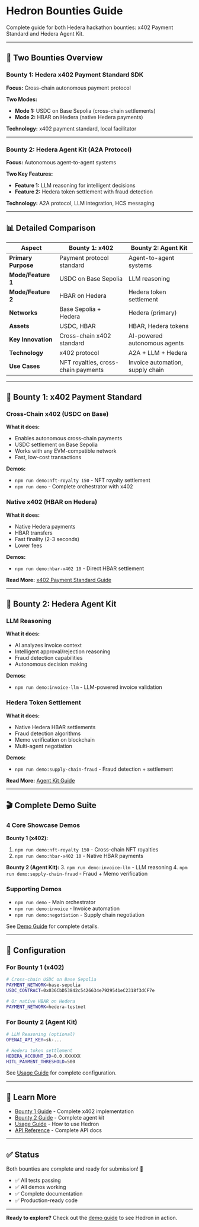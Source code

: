 # Hedron Bounties Guide

Complete guide for both Hedera hackathon bounties: x402 Payment Standard and Hedera Agent Kit.

---

## 🎯 Two Bounties Overview

### Bounty 1: Hedera x402 Payment Standard SDK

**Focus:** Cross-chain autonomous payment protocol

**Two Modes:**

- **Mode 1:** USDC on Base Sepolia (cross-chain settlements)
- **Mode 2:** HBAR on Hedera (native Hedera payments)

**Technology:** x402 payment standard, local facilitator

---

### Bounty 2: Hedera Agent Kit (A2A Protocol)

**Focus:** Autonomous agent-to-agent systems

**Two Key Features:**

- **Feature 1:** LLM reasoning for intelligent decisions
- **Feature 2:** Hedera token settlement with fraud detection

**Technology:** A2A protocol, LLM integration, HCS messaging

---

## 📊 Detailed Comparison

| Aspect              | Bounty 1: x402                      | Bounty 2: Agent Kit              |
| ------------------- | ----------------------------------- | -------------------------------- |
| **Primary Purpose** | Payment protocol standard           | Agent-to-agent systems           |
| **Mode/Feature 1**  | USDC on Base Sepolia                | LLM reasoning                    |
| **Mode/Feature 2**  | HBAR on Hedera                      | Hedera token settlement          |
| **Networks**        | Base Sepolia + Hedera               | Hedera (primary)                 |
| **Assets**          | USDC, HBAR                          | HBAR, Hedera tokens              |
| **Key Innovation**  | Cross-chain x402 standard           | AI-powered autonomous agents     |
| **Technology**      | x402 protocol                       | A2A + LLM + Hedera               |
| **Use Cases**       | NFT royalties, cross-chain payments | Invoice automation, supply chain |

---

## 🚀 Bounty 1: x402 Payment Standard

### Cross-Chain x402 (USDC on Base)

**What it does:**

- Enables autonomous cross-chain payments
- USDC settlement on Base Sepolia
- Works with any EVM-compatible network
- Fast, low-cost transactions

**Demos:**

- `npm run demo:nft-royalty 150` - NFT royalty settlement
- `npm run demo` - Complete orchestrator with x402

### Native x402 (HBAR on Hedera)

**What it does:**

- Native Hedera payments
- HBAR transfers
- Fast finality (2-3 seconds)
- Lower fees

**Demos:**

- `npm run demo:hbar-x402 10` - Direct HBAR settlement

**Read More:** [x402 Payment Standard Guide](./BOUNTY_1_HEDERA_X402_STANDARD.md)

---

## 🤖 Bounty 2: Hedera Agent Kit

### LLM Reasoning

**What it does:**

- AI analyzes invoice context
- Intelligent approval/rejection reasoning
- Fraud detection capabilities
- Autonomous decision making

**Demos:**

- `npm run demo:invoice-llm` - LLM-powered invoice validation

### Hedera Token Settlement

**What it does:**

- Native Hedera HBAR settlements
- Fraud detection algorithms
- Memo verification on blockchain
- Multi-agent negotiation

**Demos:**

- `npm run demo:supply-chain-fraud` - Fraud detection + settlement

**Read More:** [Agent Kit Guide](./BOUNTY_2_HEDERA_AGENT_KIT.md)

---

## 🎬 Complete Demo Suite

### 4 Core Showcase Demos

**Bounty 1 (x402):**

1. `npm run demo:nft-royalty 150` - Cross-chain NFT royalties
2. `npm run demo:hbar-x402 10` - Native HBAR payments

**Bounty 2 (Agent Kit):** 3. `npm run demo:invoice-llm` - LLM reasoning 4. `npm run demo:supply-chain-fraud` - Fraud + Memo verification

### Supporting Demos

- `npm run demo` - Main orchestrator
- `npm run demo:invoice` - Invoice automation
- `npm run demo:negotiation` - Supply chain negotiation

See [Demo Guide](./demo/README.md) for complete details.

---

## 🔧 Configuration

### For Bounty 1 (x402)

```bash
# Cross-chain USDC on Base Sepolia
PAYMENT_NETWORK=base-sepolia
USDC_CONTRACT=0x036CbD53842c5426634e7929541eC2318f3dCF7e

# Or native HBAR on Hedera
PAYMENT_NETWORK=hedera-testnet
```

### For Bounty 2 (Agent Kit)

```bash
# LLM Reasoning (optional)
OPENAI_API_KEY=sk-...

# Hedera token settlement
HEDERA_ACCOUNT_ID=0.0.XXXXXX
HITL_PAYMENT_THRESHOLD=500
```

See [Usage Guide](./USAGE_GUIDE.md) for complete configuration.

---

## 📖 Learn More

- [Bounty 1 Guide](./BOUNTY_1_HEDERA_X402_STANDARD.md) - Complete x402 implementation
- [Bounty 2 Guide](./BOUNTY_2_HEDERA_AGENT_KIT.md) - Complete agent kit
- [Usage Guide](./USAGE_GUIDE.md) - How to use Hedron
- [API Reference](./API_REFERENCE.md) - Complete API docs

---

## ✅ Status

Both bounties are complete and ready for submission! 🎉

- ✅ All tests passing
- ✅ All demos working
- ✅ Complete documentation
- ✅ Production-ready code

---

**Ready to explore?** Check out the [demo guide](./demo/README.md) to see Hedron in action.

